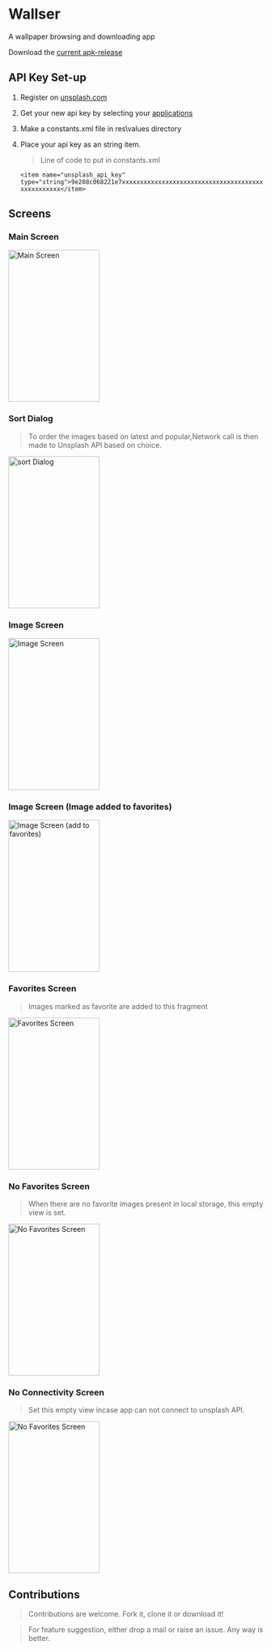 # Wallser
A wallpaper browsing and downloading app

Download the <a href="https://drive.google.com/file/d/0B3RSnegdFaaFQzNHMkx5N01KS2M/view?usp=sharing">current apk-release</a>

## API Key Set-up

1. Register on <a href="https://unsplash.com/">unsplash.com</a>

2. Get your new api key by selecting your <a href="https://unsplash.com/oauth/applications">applications</a>

3. Make a constants.xml file in res\values directory

4. Place your api key as an string item. 

   > Line of code to put in constants.xml
   
   `<item name="unsplash_api_key" type="string">9e208c068221e7xxxxxxxxxxxxxxxxxxxxxxxxxxxxxxxxxxxxxxxxxxxxxxxxxx</item>`
   
   
## Screens

### Main Screen
<img src="https://github.com/AbhirojPanwar/Wallser/blob/master/Wallser%20Screenshots/device-2017-03-26-172038.png" alt="Main Screen" width="180" height="300"/>

### Sort Dialog
>To order the images based on latest and popular,Network call is then made to Unsplash API based on choice.
<img src="https://github.com/AbhirojPanwar/Wallser/blob/master/Wallser%20Screenshots/device-2017-03-26-172115.png" alt="sort Dialog" width="180" height="300"/>

### Image Screen
<img src="https://github.com/AbhirojPanwar/Wallser/blob/master/Wallser%20Screenshots/imageactivity.png" alt="Image Screen" width="180" height="300"/>

### Image Screen (Image added to favorites)
<img src="https://github.com/AbhirojPanwar/Wallser/blob/master/Wallser%20Screenshots/add%20image%20to%20favorites.png" alt="Image Screen (add to favorites)" width="180" height="300"/>

### Favorites Screen
> Images marked as favorite are added to this fragment
<img src="https://github.com/AbhirojPanwar/Wallser/blob/master/Wallser%20Screenshots/favorites.png" alt="Favorites Screen" width="180" height="300"/>

### No Favorites Screen
> When there are no favorite images present in local storage, this empty view is set.
<img src="https://github.com/AbhirojPanwar/Wallser/blob/master/Wallser%20Screenshots/no%20favorites.png" alt="No Favorites Screen" width="180" height="300"/>

### No Connectivity Screen
> Set this empty view incase app can not connect to unsplash API.
<img src="https://github.com/AbhirojPanwar/Wallser/blob/master/Wallser%20Screenshots/no%20net.png" alt="No Favorites Screen" width="180" height="300"/>

## Contributions
> Contributions are welcome. Fork it, clone it or download it!

> For feature suggestion, either drop a mail or raise an issue. Any way is better.
